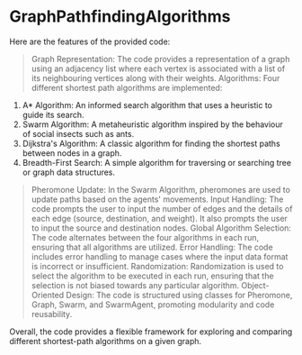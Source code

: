 # GraphPathfindingAlgorithms

Here are the features of the provided code:

> Graph Representation: The code provides a representation of a graph using an adjacency list where each vertex is associated with a list of its neighbouring vertices along with their weights.
> Algorithms: Four different shortest path algorithms are implemented:
  1. A* Algorithm: An informed search algorithm that uses a heuristic to guide its search.
  2. Swarm Algorithm: A metaheuristic algorithm inspired by the behaviour of social insects such as ants.
  3. Dijkstra's Algorithm: A classic algorithm for finding the shortest paths between nodes in a graph.
  4. Breadth-First Search: A simple algorithm for traversing or searching tree or graph data structures.

> Pheromone Update: In the Swarm Algorithm, pheromones are used to update paths based on the agents' movements.
> Input Handling: The code prompts the user to input the number of edges and the details of each edge (source, destination, and weight). It also prompts the user to input the source and destination nodes.
> Global Algorithm Selection: The code alternates between the four algorithms in each run, ensuring that all algorithms are utilized.
> Error Handling: The code includes error handling to manage cases where the input data format is incorrect or insufficient.
> Randomization: Randomization is used to select the algorithm to be executed in each run, ensuring that the selection is not biased towards any particular algorithm.
> Object-Oriented Design: The code is structured using classes for Pheromone, Graph, Swarm, and SwarmAgent, promoting modularity and code reusability.

Overall, the code provides a flexible framework for exploring and comparing different shortest-path algorithms on a given graph.
